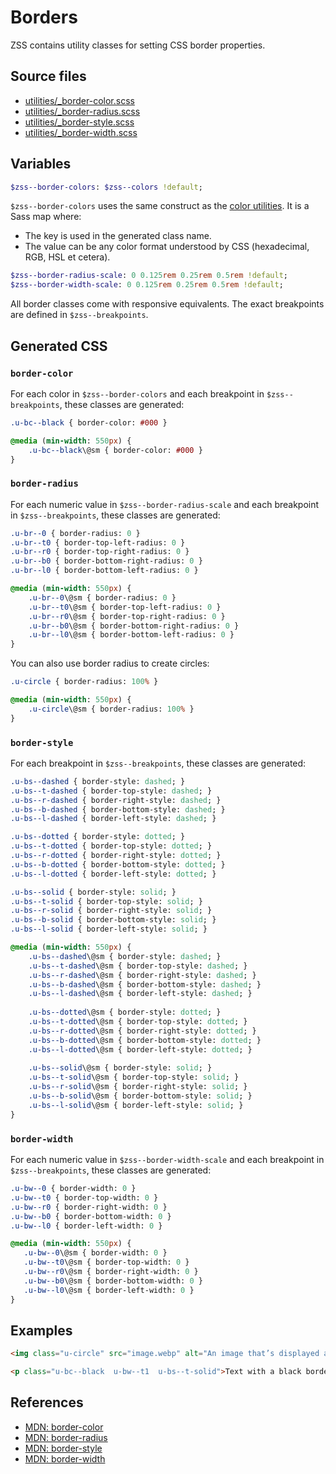 # Borders

ZSS contains utility classes for setting CSS border properties.

## Source files

- [utilities/_border-color.scss](../../src/utilities/_border-color.scss)
- [utilities/_border-radius.scss](../../src/utilities/_border-radius.scss)
- [utilities/_border-style.scss](../../src/utilities/_border-style.scss)
- [utilities/_border-width.scss](../../src/utilities/_border-width.scss)

## Variables

```sass
$zss--border-colors: $zss--colors !default;
```

`$zss--border-colors` uses the same construct as the [color utilities](colors.md). It is a Sass map where:

- The key is used in the generated class name. 
- The value can be any color format understood by CSS (hexadecimal, RGB, HSL et cetera).

```sass
$zss--border-radius-scale: 0 0.125rem 0.25rem 0.5rem !default;
$zss--border-width-scale: 0 0.125rem 0.25rem 0.5rem !default;
```

All border classes come with responsive equivalents. The exact breakpoints are defined in `$zss--breakpoints`.

## Generated CSS

### `border-color`

For each color in `$zss--border-colors` and each breakpoint  in `$zss--breakpoints`, these classes are generated:

```sass
.u-bc--black { border-color: #000 }

@media (min-width: 550px) {
    .u-bc--black\@sm { border-color: #000 }
}
```

### `border-radius`

For each numeric value in `$zss--border-radius-scale` and each breakpoint in `$zss--breakpoints`, these classes 
are generated:

```sass
.u-br--0 { border-radius: 0 }
.u-br--t0 { border-top-left-radius: 0 }
.u-br--r0 { border-top-right-radius: 0 }
.u-br--b0 { border-bottom-right-radius: 0 }
.u-br--l0 { border-bottom-left-radius: 0 }

@media (min-width: 550px) {
    .u-br--0\@sm { border-radius: 0 }
    .u-br--t0\@sm { border-top-left-radius: 0 }
    .u-br--r0\@sm { border-top-right-radius: 0 }
    .u-br--b0\@sm { border-bottom-right-radius: 0 }
    .u-br--l0\@sm { border-bottom-left-radius: 0 }
}
```

You can also use border radius to create circles:

```sass
.u-circle { border-radius: 100% }

@media (min-width: 550px) {
    .u-circle\@sm { border-radius: 100% }
}
```

### `border-style`

For each breakpoint in `$zss--breakpoints`, these classes are generated:

```sass
.u-bs--dashed { border-style: dashed; }
.u-bs--t-dashed { border-top-style: dashed; }
.u-bs--r-dashed { border-right-style: dashed; }
.u-bs--b-dashed { border-bottom-style: dashed; }
.u-bs--l-dashed { border-left-style: dashed; }

.u-bs--dotted { border-style: dotted; }
.u-bs--t-dotted { border-top-style: dotted; }
.u-bs--r-dotted { border-right-style: dotted; }
.u-bs--b-dotted { border-bottom-style: dotted; }
.u-bs--l-dotted { border-left-style: dotted; }

.u-bs--solid { border-style: solid; }
.u-bs--t-solid { border-top-style: solid; }
.u-bs--r-solid { border-right-style: solid; }
.u-bs--b-solid { border-bottom-style: solid; }
.u-bs--l-solid { border-left-style: solid; }

@media (min-width: 550px) {
    .u-bs--dashed\@sm { border-style: dashed; }
    .u-bs--t-dashed\@sm { border-top-style: dashed; }
    .u-bs--r-dashed\@sm { border-right-style: dashed; }
    .u-bs--b-dashed\@sm { border-bottom-style: dashed; }
    .u-bs--l-dashed\@sm { border-left-style: dashed; }
    
    .u-bs--dotted\@sm { border-style: dotted; }
    .u-bs--t-dotted\@sm { border-top-style: dotted; }
    .u-bs--r-dotted\@sm { border-right-style: dotted; }
    .u-bs--b-dotted\@sm { border-bottom-style: dotted; }
    .u-bs--l-dotted\@sm { border-left-style: dotted; }
    
    .u-bs--solid\@sm { border-style: solid; }
    .u-bs--t-solid\@sm { border-top-style: solid; }
    .u-bs--r-solid\@sm { border-right-style: solid; }
    .u-bs--b-solid\@sm { border-bottom-style: solid; }
    .u-bs--l-solid\@sm { border-left-style: solid; }
}
```

### `border-width`

For each numeric value in `$zss--border-width-scale` and each breakpoint in `$zss--breakpoints`, these classes 
are generated:

```sass
.u-bw--0 { border-width: 0 }
.u-bw--t0 { border-top-width: 0 }
.u-bw--r0 { border-right-width: 0 }
.u-bw--b0 { border-bottom-width: 0 }
.u-bw--l0 { border-left-width: 0 }

@media (min-width: 550px) {
   .u-bw--0\@sm { border-width: 0 }
   .u-bw--t0\@sm { border-top-width: 0 }
   .u-bw--r0\@sm { border-right-width: 0 }
   .u-bw--b0\@sm { border-bottom-width: 0 }
   .u-bw--l0\@sm { border-left-width: 0 } 
}
```

## Examples

```html
<img class="u-circle" src="image.webp" alt="An image that’s displayed as a circle">

<p class="u-bc--black  u-bw--t1  u-bs--t-solid">Text with a black border at the top.</p>
```

## References

- [MDN: border-color](https://developer.mozilla.org/en/docs/Web/CSS/border-color)
- [MDN: border-radius](https://developer.mozilla.org/en/docs/Web/CSS/border-radius)
- [MDN: border-style](https://developer.mozilla.org/en/docs/Web/CSS/border-style)
- [MDN: border-width](https://developer.mozilla.org/en/docs/Web/CSS/border-width)
